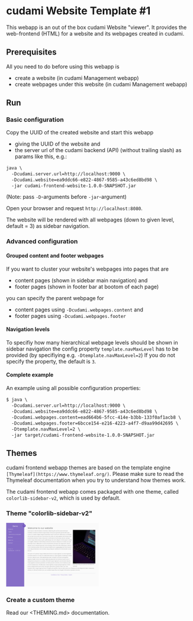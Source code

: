 # cudami Website Template #1

This webapp is an out of the box cudami Website "viewer".
It provides the web-frontend (HTML) for a website and its webpages created in cudami.

## Prerequisites

All you need to do before using this webapp is

- create a website (in cudami Management webapp)
- create webpages under this website (in cudami Management webapp)

## Run

### Basic configuration

Copy the UUID of the created website and start this webapp
- giving the UUID of the website and
- the server url of the cudami backend (API) (without trailing slash)
as params like this, e.g.:

```
java \
  -Dcudami.server.url=http://localhost:9000 \
  -Dcudami.website=ea9ddc66-e822-4867-9585-a43c6ed8bd98 \
  -jar cudami-frontend-website-1.0.0-SNAPSHOT.jar
```

(Note: pass `-D`-arguments before `-jar`-argument)

Open your browser and request `http://localhost:8080`.

The website will be rendered with all webpages (down to given level, default = 3) as sidebar navigation.

### Advanced configuration

#### Grouped content and footer webpages

If you want to cluster your website's webpages into pages that are

- content pages (shown in sidebar main navigation) and
- footer pages (shown in footer bar at bootom of each page)

you can specify the parent webpage for

-  content pages using `-Dcudami.webpages.content` and
- footer pages using `-Dcudami.webpages.footer`

#### Navigation levels

To specifiy how many hierarchical webpage levels should be shown in sidebar navigation
the config property `template.navMaxLevel` has to be provided (by specifiying e.g. `-Dtemplate.navMaxLevel=2`)
If you do not specify the property, the default is `3`.

#### Complete example

An example using all possible configuration properties:

```
$ java \
  -Dcudami.server.url=http://localhost:9000 \
  -Dcudami.website=ea9ddc66-e822-4867-9585-a43c6ed8bd98 \
  -Dcudami.webpages.content=ead664b6-5fcc-414e-b3bb-133f0af1acb8 \
  -Dcudami.webpages.footer=6bcce154-e216-4223-a4f7-d9aa99d42695 \
  -Dtemplate.navMaxLevel=2 \
  -jar target/cudami-frontend-website-1.0.0-SNAPSHOT.jar
```

## Themes

cudami frontend webapp themes are based on the template engine `[Thymeleaf](https://www.thymeleaf.org/)`. Please make sure to read the Thymeleaf documentation when you try to understand how themes work.

The cudami frontend webapp comes packaged with one theme, called `colorlib-sidebar-v2`, which is used by default.

### Theme "colorlib-sidebar-v2"

<a href="./screenshots/colorlib-sidebar-v2.png" target="_blank"><img src="./screenshots/colorlib-sidebar-v2.png" width="250"/></a>

### Create a custom theme

Read our <THEMING.md> documentation.
